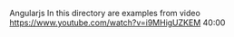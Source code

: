 Angularjs
In this directory are examples from video  https://www.youtube.com/watch?v=i9MHigUZKEM
40:00 

